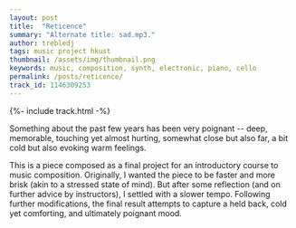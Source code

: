 ```yaml
---
layout: post
title:  "Reticence"
summary: "Alternate title: sad.mp3."
author: trebledj
tags: music project hkust
thumbnail: /assets/img/thumbnail.png
keywords: music, composition, synth, electronic, piano, cello
permalink: /posts/reticence/
track_id: 1146309253
---
```


{%- include track.html -%}
<br/>

Something about the past few years has been very poignant -- deep, memorable, touching yet almost hurting, somewhat close but also far, a bit cold but also evoking warm feelings.

This is a piece composed as a final project for an introductory course to music composition. Originally, I wanted the piece to be faster and more brisk (akin to a stressed state of mind). But after some reflection (and on further advice by instructors), I settled with a slower tempo. Following further modifications, the final result attempts to capture a held back, cold yet comforting, and ultimately poignant mood.
